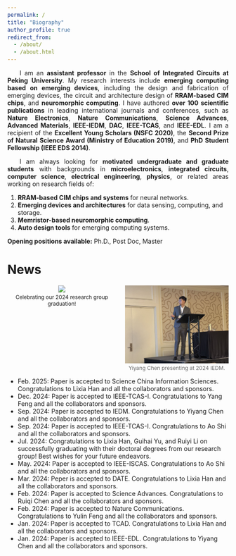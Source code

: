```yaml
---
permalink: /
title: "Biography"
author_profile: true
redirect_from: 
  - /about/
  - /about.html
---
```


<p style="text-indent: 2em; text-align: justify;">
I am an <strong>assistant professor</strong> in the <strong>School of Integrated Circuits at Peking University</strong>. My research interests include <strong>emerging computing based on emerging devices</strong>, including the design and fabrication of emerging devices, the circuit and architecture design of <strong>RRAM-based CIM chips</strong>, and <strong>neuromorphic computing</strong>. I have authored <strong>over 100 scientific publications</strong> in leading international journals and conferences, such as <strong>Nature Electronics</strong>, <strong>Nature Communications</strong>, <strong>Science Advances</strong>, <strong>Advanced Materials</strong>, <strong>IEEE-IEDM</strong>, <strong>DAC</strong>, <strong>IEEE-TCAS</strong>, and <strong>IEEE-EDL</strong>. I am a recipient of the <strong>Excellent Young Scholars (NSFC 2020)</strong>, the <strong>Second Prize of Natural Science Award (Ministry of Education 2019)</strong>, and <strong>PhD Student Fellowship (IEEE EDS 2014)</strong>.
</p>

<p style="text-indent: 2em; text-align: justify;">
I am always looking for <strong>motivated undergraduate and graduate students</strong> with backgrounds in <strong>microelectronics</strong>, <strong>integrated circuits</strong>, <strong>computer science</strong>, <strong>electrical engineering</strong>, <strong>physics</strong>, or related areas working on research fields of:
</p>

1. **RRAM-based CIM chips and systems** for neural networks.
2. **Emerging devices and architectures** for data sensing, computing, and storage.
3. **Memristor-based neuromorphic computing**.
4. **Auto design tools** for emerging computing systems.

**Opening positions available:** Ph.D., Post Doc, Master

News
======
<center class="half" style="display: flex; gap: 20px; justify-content: center; align-items: flex-start;">
    <div style="text-align: center;">
        <img src="../images/new1.jpg" width="300"/>
        <p style="margin: 0px 0; font-size: 12px; /color: #666;">Celebrating our 2024 research group graduation!</p>
    </div>
    <div style="text-align: center;">
        <img src="../images/new2.jpg" width="265"/>
        <p style="margin: 0px 0; font-size: 12px; color: #666;">Yiyang Chen presenting at 2024 IEDM.</p>
    </div>
</center>

* Feb. 2025: Paper is accepted to Science China Information Sciences. Congratulations to Lixia Han and all the collaborators and sponsors.
* Dec. 2024: Paper is accepted to IEEE-TCAS-I. Congratulations to Yang Feng and all the collaborators and sponsors.
* Sep. 2024: Paper is accepted to IEDM. Congratulations to Yiyang Chen and all the collaborators and sponsors.
* Sep. 2024: Paper is accepted to IEEE-TCAS-I. Congratulations to Ao Shi and all the collaborators and sponsors.
* Jul. 2024: Congratulations to Lixia Han, Guihai Yu, and Ruiyi Li on successfully graduating with their doctoral degrees from our research group! Best wishes for your future endeavors.
* May. 2024: Paper is accepted to IEEE-ISCAS. Congratulations to Ao Shi and all the collaborators and sponsors.
* Mar. 2024: Peper is accepted to DATE. Congratulations to Lixia Han and all the collaborators and sponsors.
* Feb. 2024: Paper is accepted to Science Advances. Congratulations to Ruiqi Chen and all the collaborators and sponsors.
* Feb. 2024: Paper is accepted to Nature Communications. Congratulations to Yulin Feng and all the collaborators and sponsors.
* Jan. 2024: Paper is accepted to TCAD. Congratulations to Lixia Han and all the collaborators and sponsors.
* Jan. 2024: Paper is accepted to IEEE-EDL. Congratulations to Yiyang Chen and all the collaborators and sponsors.

